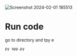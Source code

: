 ![Screenshot 2024-02-01 185513](https://github.com/singapaul/color-palette-generator-chat-gpt/assets/89204135/48260881-6fe5-44bb-876f-7f6ee32841f7)

# Run code
go to directory and tpy e
```
py app.py
```
